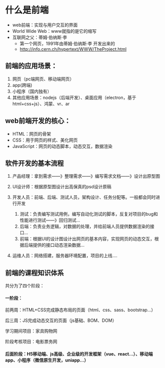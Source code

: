 # 什么是前端

- web前端：实现与用户交互的界面
- World Wide Web：www就指的是它的缩写
- 互联网之父：蒂姆·伯纳斯·李
  - 第一个网页，1991年由蒂姆·伯纳斯·李 开发出来的
  - http://info.cern.ch/hypertext/WWW/TheProject.html

## 前端的应用场景：

1. 网页（pc端网页、移动端网页）
2. app(跨端)
3. 小程序（国内独有）
4. 其他应用场景：nodejs（后端开发）、桌面应用（electron，基于html+css+js）、鸿蒙、vr、ar

## web前端开发的核心：

- HTML：网页的骨架
- CSS：用于网页的样式、美化网页
- JavaScript：网页的动态脚本，动态交互，数据渲染

## 软件开发的基本流程

1. 产品经理：拿到需求——》整理需求——》编写需求文档——》设计出原型图

2. UI设计师：根据原型图设计出高保真的psd设计原稿

3. 开发人员：前端、后端、测试人员，架构设计、任务分配等。一般都会同时进行开发
   1. 测试：负责编写测试用例，编写自动化测试的脚本，反复对项目的bug和性能进行测试——》回归测试...
   2. 后端：负责业务逻辑，对数据的处理，并给前端人员提供数据渲染的接口...
   3. 前端：根据UI的设计图设计出网页的基本内容，实现网页的动态交互，根据后端提供的接口动态渲染数据...

4. 运维人员：网络搭建，服务器环境配置，项目的上线....

## 前端的课程知识体系

共分为了四个阶段：

#### 一阶段：

前两周：HTML+CSS完成静态布局的页面（html、css、sass、bootstrap...）

后三周：JS完成动态交互的页面（js基础、BOM、DOM）

学习期间项目：家具购物网

阶段考核项目：电影票务网

#### 后面阶段：H5移动端、js高级、企业级的开发框架（vue、react...）、移动端app、小程序（微信原生开发，uniapp...）